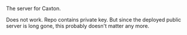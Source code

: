 The server for Caxton.

Does not work. Repo contains private key. But since the deployed public server is long gone, this probably doesn't matter any more.

